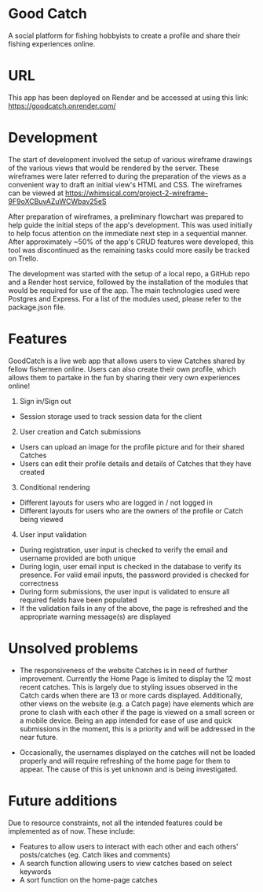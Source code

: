 # Good Catch
A social platform for fishing hobbyists to create a profile and share their fishing  experiences online.

# URL
This app has been deployed on Render and be accessed at using this link: https://goodcatch.onrender.com/ 

# Development
The start of development involved the setup of various wireframe drawings of the various views that would be rendered by the server.
These wireframes were later referred to during the preparation of the views as a convenient way to draft an initial view's HTML and CSS. 
The wireframes can be viewed at https://whimsical.com/project-2-wireframe-9F9oXCBuvAZuWCWbav25eS

After preparation of wireframes, a preliminary flowchart was prepared to help guide the initial steps of the app's development. This was used initially to help focus attention on the immediate next step in a sequential manner. After approximately ~50% of the app's CRUD features were developed, this tool was discontinued as the remaining tasks could more easily be tracked on Trello. 

The development was started with the setup of a local repo, a GitHub repo and a Render host service, followed by the installation of the modules that would be required for use of the app. The main technologies used were Postgres and Express. For a list of the modules used, please refer to the package.json file.


# Features
GoodCatch is a live web app that allows users to view Catches shared by fellow fishermen online. Users can also create their own profile, which allows them to partake in the fun by sharing their very own experiences online!

1. Sign in/Sign out
- Session storage used to track session data for the client

2. User creation and Catch submissions
- Users can upload an image for the profile picture and for their shared Catches
- Users can edit their profile details and details of Catches that they have created

3. Conditional rendering
- Different layouts for users who are logged in / not logged in
- Different layouts for users who are the owners of the profile or Catch being viewed

4. User input validation
- During registration, user input is checked to verify the email and username provided are both unique
- During login, user email input is checked in the database to verify its presence. For valid email inputs, the password provided is checked for correctness
- During form submissions, the user input is validated to ensure all required fields have been populated
- If the validation fails in any of the above, the page is refreshed and the appropriate warning message(s) are displayed


# Unsolved problems
- The responsiveness of the website Catches is in need of further improvement.
Currently the Home Page is limited to display the 12 most recent catches. This is largely due to styling issues observed in the Catch cards when there are 13 or more cards displayed.
Additionally, other views on the website (e.g. a Catch page) have elements which are prone to clash with each other if the page is viewed on a small screen or a mobile device. Being an app intended for ease of use and quick submissions in the moment, this is a priority and will be addressed in the near future.

- Occasionally, the usernames displayed on the catches will not be loaded properly and will require refreshing of the home page for them to appear. The cause of this is yet unknown and is being investigated.

# Future additions
Due to resource constraints, not all the intended features could be implemented as of now. 
These include:
- Features to allow users to interact with each other and each others' posts/catches (eg. Catch likes and comments)
- A search function allowing users to view catches based on select keywords
- A sort function on the home-page catches 



